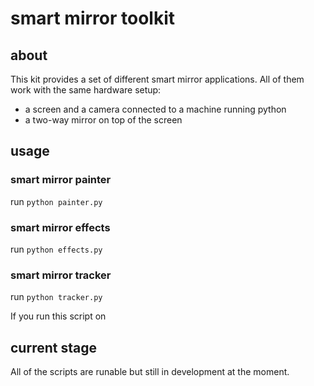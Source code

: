 # smart mirror toolkit

## about

This kit provides a set of different smart mirror applications. All of them work with the same hardware setup: 
- a screen and a camera connected to a machine running python
- a two-way mirror on top of the screen

## usage

### smart mirror painter

run `python painter.py`

### smart mirror effects

run `python effects.py`

### smart mirror tracker

run `python tracker.py`

If you run this script on

## current stage

All of the scripts are runable but still in development at the moment. 

